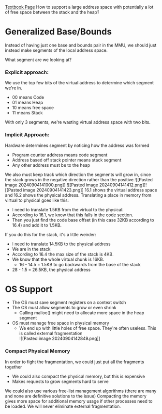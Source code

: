 [Textbook Page](https://pages.cs.wisc.edu/~remzi/OSTEP/vm-segmentation.pdf)
How to support a large address space with potentially a lot of free space between the stack and the heap?

# Generalized Base/Bounds
Instead of having just one base and bounds pair in the MMU, we should just instead make segments of the local address space.

What segment are we looking at?
### Explicit approach:
We use the top few bits of the virtual address to determine which segment we're in.
- 00 means Code
- 01 means Heap
- 10 means free space
- 11 means Stack

With only 3 segments, we're wasting virtual address space with two bits. 
### Implicit Approach:
Hardware determines segment by noticing how the address was formed
- Program counter address means code segment
- Address based off stack pointer means stack segment
- Any other address must be to the heap

We also must keep track which direction the segments will grow in, since the stack grows in the negative direction rather than the positive.![[Pasted image 20240904141000.png]]
![[Pasted image 20240904141412.png]]![[Pasted image 20240904141423.png]]
16.1 shows the virtual address space and 16.2 shows the physical address. Translating a place in memory from virtual to physical goes like this:
- I need to translate 1.5KB from the virtual to the physical.
- According to 16.1, we know that this falls in the code section. 
- Then you just find the code base offset (in this case 32KB according to 16.4) and add it to 1.5KB.

If you do this for the stack, it's a little weirder:
- I need to translate 14.5KB to the physical address
- We are in the stack
- According to 16.4 the max size of the stack is 4KB. 
- We know that the whole virtual chunk is 16KB. 
	- 16 - 14.5 = 1.5KB to go backwards from the base of the stack
- 28 - 1.5 = 26.5KB, the physical address

# OS Support
- The OS must save segment registers on a context switch
- The OS must allow segments to grow or even shrink
	- Calling malloc() might need to allocate more space in the heap segment
- OS must manage free space in physical memory
	- We end up with little holes of free space. They're often useless. This is called external fragmentation\
![[Pasted image 20240904142849.png]]
### Compact Physical Memory
In order to fight the fragmentation, we could just put all the fragments together
- We could also compact the physical memory, but this is expensive
- Makes requests to grow segments hard to serve

We could also use various free-list management algorithms (there are many and none are definitive solutions to the issue)
Compacting the memory gives more space for additional memory usage if other processes need to be loaded. We will never eliminate external fragmentation.